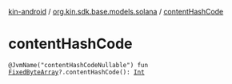 [kin-android](../index.md) / [org.kin.sdk.base.models.solana](index.md) / [contentHashCode](./content-hash-code.md)

# contentHashCode

`@JvmName("contentHashCodeNullable") fun `[`FixedByteArray`](-fixed-byte-array/index.md)`?.contentHashCode(): `[`Int`](https://kotlinlang.org/api/latest/jvm/stdlib/kotlin/-int/index.html)